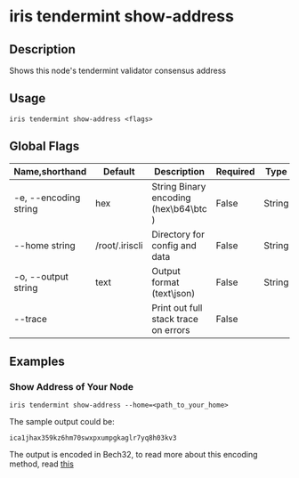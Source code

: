 # iris tendermint show-address

## Description

Shows this node's tendermint validator consensus address

## Usage

```
iris tendermint show-address <flags>
```

## Global Flags

| Name,shorthand        | Default        | Description                                 | Required | Type   |
| --------------------- | -------------- | ------------------------------------------- | -------- | ------ |
| -e, --encoding string | hex            | String   Binary encoding (hex\b64\btc ) | False    | String |
| --home string         | /root/.iriscli | Directory for config and data               | False    | String |
| -o, --output string   | text           | Output format (text\json)                 | False    | String |
| --trace               |                | Print out full stack trace on errors        | False    |        |

## Examples

### Show Address of Your Node

```shell
iris tendermint show-address --home=<path_to_your_home>
```

The sample output could be:
```
ica1jhax359kz6hm70swxpxumpgkaglr7yq8h03kv3
```

The output is encoded in Bech32, to read more about this encoding method, read [this](../../features/basic-concepts/bech32-prefix.md)
